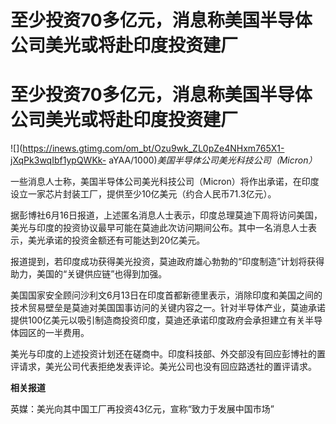 # 至少投资70多亿元，消息称美国半导体公司美光或将赴印度投资建厂

# 至少投资70多亿元，消息称美国半导体公司美光或将赴印度投资建厂

![](https://inews.gtimg.com/om_bt/Ozu9wk_ZL0pZe4NHxm765X1-jXqPk3wqIbf1ypQWKk-
aYAA/1000)_美国半导体公司美光科技公司（Micron）_

一些消息人士称，美国半导体公司美光科技公司（Micron）将作出承诺，在印度设立一家芯片封装工厂，提供至少10亿美元（约合人民币71.3亿元）。

据彭博社6月16日报道，上述匿名消息人士表示，印度总理莫迪下周将访问美国，美光与印度的投资协议最早可能在莫迪此次访问期间公布。其中一名消息人士表示，美光承诺的投资金额还有可能达到20亿美元。

报道提到，若印度成功获得美光投资，莫迪政府雄心勃勃的“印度制造”计划将获得助力，美国的“关键供应链”也得到加强。

美国国家安全顾问沙利文6月13日在印度首都新德里表示，消除印度和美国之间的技术贸易壁垒是莫迪对美国国事访问的关键内容之一。针对半导体产业，莫迪承诺提供100亿美元以吸引制造商投资印度，莫迪还承诺印度政府会承担建立有关半导体园区的一半费用。

美光与印度的上述投资计划还在磋商中。印度科技部、外交部没有回应彭博社的置评请求，美光公司代表拒绝发表评论。美光公司也没有回应路透社的置评请求。

**相关报道**

英媒：美光向其中国工厂再投资43亿元，宣称“致力于发展中国市场”


